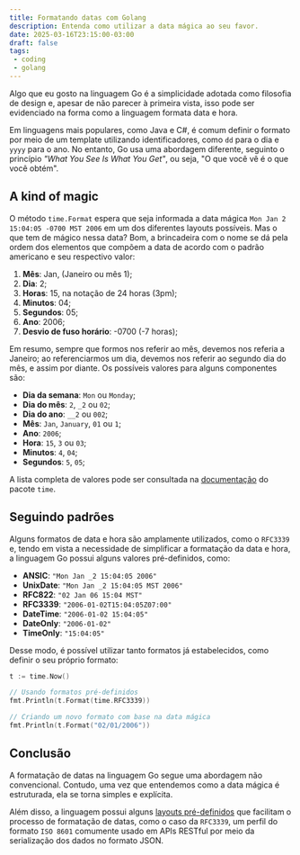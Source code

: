 ```yaml
---
title: Formatando datas com Golang
description: Entenda como utilizar a data mágica ao seu favor.
date: 2025-03-16T23:15:00-03:00
draft: false
tags:
 - coding
 - golang
---
```


Algo que eu gosto na linguagem Go é a simplicidade adotada como filosofia de design e, apesar de não parecer à primeira vista, isso pode ser evidenciado na forma como a linguagem formata data e hora.

Em linguagens mais populares, como Java e C#, é comum definir o formato por meio de um template utilizando identificadores, como `dd` para o dia e `yyyy` para o ano. No entanto, Go usa uma abordagem diferente, seguinto o princípio _"What You See Is What You Get"_, ou seja, "O que você vê é o que você obtém".

## A kind of magic

O método `time.Format` espera que seja informada a data mágica `Mon Jan 2 15:04:05 -0700 MST 2006` em um dos diferentes layouts possíveis. Mas o que tem de mágico nessa data? Bom, a brincadeira com o nome se dá pela ordem dos elementos que compõem a data de acordo com o padrão americano e seu respectivo valor:

1. **Mês**: Jan, (Janeiro ou mês 1);
2. **Dia**: 2;
3. **Horas**: 15, na notação de 24 horas (3pm);
4. **Minutos**: 04;
5. **Segundos**: 05;
6. **Ano**: 2006;
7. **Desvio de fuso horário**: -0700 (-7 horas);

Em resumo, sempre que formos nos referir ao mês, devemos nos referia a Janeiro; ao referenciarmos um dia, devemos nos referir ao segundo dia do mês, e assim por diante. Os possíveis valores para alguns componentes são:

- **Dia da semana**: `Mon` ou `Monday`;
- **Dia do mês**: `2`, `_2` ou `02`;
- **Dia do ano**: `__2` ou `002`;
- **Mês**: `Jan`, `January`, `01` ou `1`;
- **Ano**: `2006`;
- **Hora**: `15`, `3` ou `03`;
- **Minutos**: `4`, `04`;
- **Segundos**: `5`, `05`;

A lista completa de valores pode ser consultada na [documentação](https://pkg.go.dev/time#Layout "Layouts do pacote time") do pacote `time`.

## Seguindo padrões

Alguns formatos de data e hora são amplamente utilizados, como o `RFC3339` e, tendo em vista a necessidade de simplificar a formatação da data e hora, a linguagem Go possui alguns valores pré-definidos, como:

- **ANSIC**: `"Mon Jan _2 15:04:05 2006"`
- **UnixDate**: `"Mon Jan _2 15:04:05 MST 2006"`
- **RFC822**: `"02 Jan 06 15:04 MST"`
- **RFC3339**: `"2006-01-02T15:04:05Z07:00"`
- **DateTime**: `"2006-01-02 15:04:05"`
- **DateOnly**: `"2006-01-02"`
- **TimeOnly**: `"15:04:05"`

Desse modo, é possível utilizar tanto formatos já estabelecidos, como definir o seu próprio formato:

```go
t := time.Now()

// Usando formatos pré-definidos
fmt.Println(t.Format(time.RFC3339)) 

// Criando um novo formato com base na data mágica
fmt.Println(t.Format("02/01/2006")) 
```

## Conclusão

A formatação de datas na linguagem Go segue uma abordagem não convencional. Contudo, uma vez que entendemos como a data mágica é estruturada, ela se torna simples e explícita. 

Além disso, a linguagem possui alguns [layouts pré-definidos](https://pkg.go.dev/time#Layout "Layouts do pacote time") que facilitam o processo de formatação de datas, como o caso da `RFC3339`, um perfil do formato `ISO 8601` comumente usado em APIs RESTful por meio da serialização dos dados no formato JSON.
